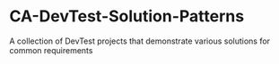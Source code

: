 # CA-DevTest-Solution-Patterns
A collection of DevTest projects that demonstrate various solutions for common requirements
